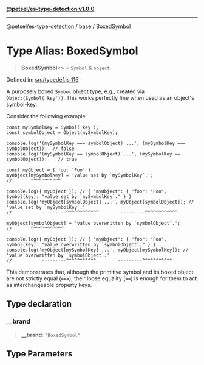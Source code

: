 [**@petsel/es-type-detection v1.0.0**](../../README.md)

***

[@petsel/es-type-detection](../../modules.md) / [base](../README.md) / BoxedSymbol

# Type Alias: BoxedSymbol

> **BoxedSymbol**\<\> = `Symbol` & `object`

Defined in: [src/typedef.js:116](https://github.com/petsel/es-type-detection/blob/ee065d8dbfab0995c95e9bb864d87647f5391dda/src/typedef.js#L116)

A purposely boxed `Symbol` object type, e.g., created via `Object(Symbol('key'))`.
 This works perfectly fine when used as an object's symbol-key.

 Consider the following example:

 ```
 const mySymbolKey = Symbol('key');
 const symbolObject = Object(mySymbolKey);

 console.log('(mySymbolKey === symbolObject) ...', (mySymbolKey === symbolObject));  // false
 console.log('(mySymbolKey == symbolObject) ...', (mySymbolKey == symbolObject));    // true

 const myObject = { foo: 'Foo' };
 myObject[mySymbolKey] = 'value set by `mySymbolKey`.';
 //       ^^^^^^^^^^^

 console.log({ myObject }); // { "myObject": { "foo": "Foo", Symbol(key): "value set by `mySymbolKey`." } }
 console.log('myObject[symbolObject] ...', myObject[symbolObject]); // 'value set by `mySymbolKey`.'
 //           ---------^^^^^^^^^^^^        ---------^^^^^^^^^^^^

 myObject[symbolObject] = 'value overwritten by `symbolObject`.';
 //       ^^^^^^^^^^^^

 console.log({ myObject }); // { "myObject": { "foo": "Foo", Symbol(key): "value overwritten by `symbolObject`." } }
 console.log('myObject[mySymbolKey] ...', myObject[mySymbolKey]); // 'value overwritten by `symbolObject`.'
 //           ---------^^^^^^^^^^^        ---------^^^^^^^^^^^
 ```

 This demonstrates that, although the primitive symbol and its boxed object
 are not strictly equal (`===`), their loose equality (`==`) is enough for
 them to act as interchangeable property keys.

## Type declaration

### \_\_brand

> **\_\_brand**: `"BoxedSymbol"`

## Type Parameters
